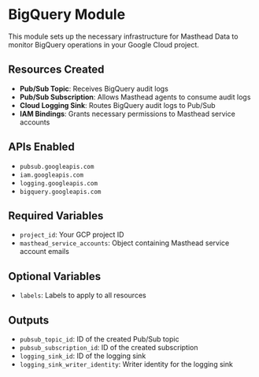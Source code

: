 # BigQuery Module

This module sets up the necessary infrastructure for Masthead Data to monitor BigQuery operations in your Google Cloud project.

## Resources Created

- **Pub/Sub Topic**: Receives BigQuery audit logs
- **Pub/Sub Subscription**: Allows Masthead agents to consume audit logs
- **Cloud Logging Sink**: Routes BigQuery audit logs to Pub/Sub
- **IAM Bindings**: Grants necessary permissions to Masthead service accounts

## APIs Enabled

- `pubsub.googleapis.com`
- `iam.googleapis.com`
- `logging.googleapis.com`
- `bigquery.googleapis.com`

## Required Variables

- `project_id`: Your GCP project ID
- `masthead_service_accounts`: Object containing Masthead service account emails

## Optional Variables

- `labels`: Labels to apply to all resources

## Outputs

- `pubsub_topic_id`: ID of the created Pub/Sub topic
- `pubsub_subscription_id`: ID of the created subscription
- `logging_sink_id`: ID of the logging sink
- `logging_sink_writer_identity`: Writer identity for the logging sink
